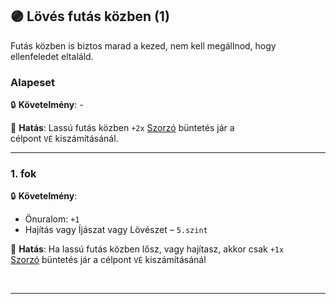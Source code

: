 ## 🟣 Lövés futás közben (1)

Futás közben is biztos marad a kezed, nem kell megállnod, hogy ellenfeledet eltaláld.
### Alapeset

🔒 **Követelmény**: -

🌟 **Hatás**: Lassú futás közben `+2x` [Szorzó](../073_tavharc_ve_szorzo.md#szorz%C3%B3---mozg%C3%A1s-m%C3%B3dos%C3%ADt%C3%B3-l%C3%B6v%C3%A9sz) büntetés jár a célpont `VÉ` kiszámításánál.

---
### 1. fok

🔒 **Követelmény**:
- Önuralom: `+1`  
- Hajítás vagy Íjászat vagy Lövészet – `5.szint`

🌟 **Hatás**: Ha lassú futás közben lősz, vagy hajítasz, akkor csak `+1x` [Szorzó](../073_tavharc_ve_szorzo.md#szorz%C3%B3---mozg%C3%A1s-m%C3%B3dos%C3%ADt%C3%B3-l%C3%B6v%C3%A9sz) büntetés jár a célpont `VÉ` kiszámításánál

<br />

---
